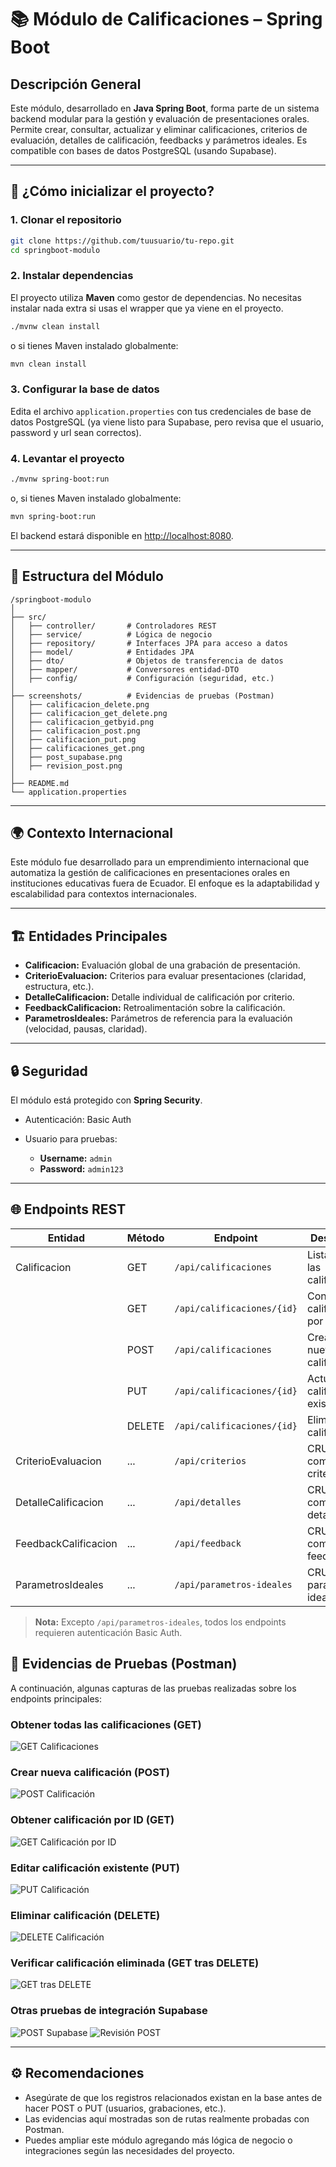 
# 📚 Módulo de Calificaciones – Spring Boot

## Descripción General

Este módulo, desarrollado en **Java Spring Boot**, forma parte de un sistema backend modular para la gestión y evaluación de presentaciones orales. Permite crear, consultar, actualizar y eliminar calificaciones, criterios de evaluación, detalles de calificación, feedbacks y parámetros ideales. Es compatible con bases de datos PostgreSQL (usando Supabase).

---

## 🚀 ¿Cómo inicializar el proyecto?

### 1. Clonar el repositorio

```bash
git clone https://github.com/tuusuario/tu-repo.git
cd springboot-modulo
````

### 2. Instalar dependencias

El proyecto utiliza **Maven** como gestor de dependencias. No necesitas instalar nada extra si usas el wrapper que ya viene en el proyecto.

```bash
./mvnw clean install
```

o si tienes Maven instalado globalmente:

```bash
mvn clean install
```

### 3. Configurar la base de datos

Edita el archivo `application.properties` con tus credenciales de base de datos PostgreSQL (ya viene listo para Supabase, pero revisa que el usuario, password y url sean correctos).

### 4. Levantar el proyecto

```bash
./mvnw spring-boot:run
```

o, si tienes Maven instalado globalmente:

```bash
mvn spring-boot:run
```

El backend estará disponible en [http://localhost:8080](http://localhost:8080).

---

## 📁 Estructura del Módulo

```
/springboot-modulo
│
├── src/
│   ├── controller/       # Controladores REST
│   ├── service/          # Lógica de negocio
│   ├── repository/       # Interfaces JPA para acceso a datos
│   ├── model/            # Entidades JPA
│   ├── dto/              # Objetos de transferencia de datos
│   ├── mapper/           # Conversores entidad-DTO
│   ├── config/           # Configuración (seguridad, etc.)
│
├── screenshots/          # Evidencias de pruebas (Postman)
│   ├── calificacion_delete.png
│   ├── calificacion_get_delete.png
│   ├── calificacion_getbyid.png
│   ├── calificacion_post.png
│   ├── calificacion_put.png
│   ├── calificaciones_get.png
│   ├── post_supabase.png
│   ├── revision_post.png
│
├── README.md
└── application.properties
```

---

## 🌍 Contexto Internacional

Este módulo fue desarrollado para un emprendimiento internacional que automatiza la gestión de calificaciones en presentaciones orales en instituciones educativas fuera de Ecuador. El enfoque es la adaptabilidad y escalabilidad para contextos internacionales.

---

## 🏗️ Entidades Principales

* **Calificacion:** Evaluación global de una grabación de presentación.
* **CriterioEvaluacion:** Criterios para evaluar presentaciones (claridad, estructura, etc.).
* **DetalleCalificacion:** Detalle individual de calificación por criterio.
* **FeedbackCalificacion:** Retroalimentación sobre la calificación.
* **ParametrosIdeales:** Parámetros de referencia para la evaluación (velocidad, pausas, claridad).

---

## 🔒 Seguridad

El módulo está protegido con **Spring Security**.

* Autenticación: Basic Auth
* Usuario para pruebas:

  * **Username:** `admin`
  * **Password:** `admin123`

---

## 🌐 Endpoints REST

| Entidad              | Método | Endpoint                   | Descripción                          |
| -------------------- | ------ | -------------------------- | ------------------------------------ |
| Calificacion         | GET    | `/api/calificaciones`      | Lista todas las calificaciones       |
|                      | GET    | `/api/calificaciones/{id}` | Consulta una calificación por ID     |
|                      | POST   | `/api/calificaciones`      | Crea una nueva calificación          |
|                      | PUT    | `/api/calificaciones/{id}` | Actualiza una calificación existente |
|                      | DELETE | `/api/calificaciones/{id}` | Elimina una calificación             |
| CriterioEvaluacion   | ...    | `/api/criterios`           | CRUD completo de criterios           |
| DetalleCalificacion  | ...    | `/api/detalles`            | CRUD completo de detalles            |
| FeedbackCalificacion | ...    | `/api/feedback`            | CRUD completo de feedbacks           |
| ParametrosIdeales    | ...    | `/api/parametros-ideales`  | CRUD de parámetros ideales           |

> **Nota:** Excepto `/api/parametros-ideales`, todos los endpoints requieren autenticación Basic Auth.


## 🧪 Evidencias de Pruebas (Postman)

A continuación, algunas capturas de las pruebas realizadas sobre los endpoints principales:

### Obtener todas las calificaciones (GET)

![GET Calificaciones](screenshots/calificaciones_get.png)


### Crear nueva calificación (POST)

![POST Calificación](screenshots/calificacion_post.png)

### Obtener calificación por ID (GET)

![GET Calificación por ID](screenshots/calificacion_getbyid.png)


### Editar calificación existente (PUT)

![PUT Calificación](screenshots/calificacion_put.png)

### Eliminar calificación (DELETE)

![DELETE Calificación](screenshots/calificacion_delete.png)

### Verificar calificación eliminada (GET tras DELETE)

![GET tras DELETE](screenshots/calificacion_get_delete.png)

### Otras pruebas de integración Supabase

![POST Supabase](screenshots/post_supabase.png)
![Revisión POST](screenshots/revision_post.png)

---

## ⚙️ Recomendaciones

* Asegúrate de que los registros relacionados existan en la base antes de hacer POST o PUT (usuarios, grabaciones, etc.).
* Las evidencias aquí mostradas son de rutas realmente probadas con Postman.
* Puedes ampliar este módulo agregando más lógica de negocio o integraciones según las necesidades del proyecto.

